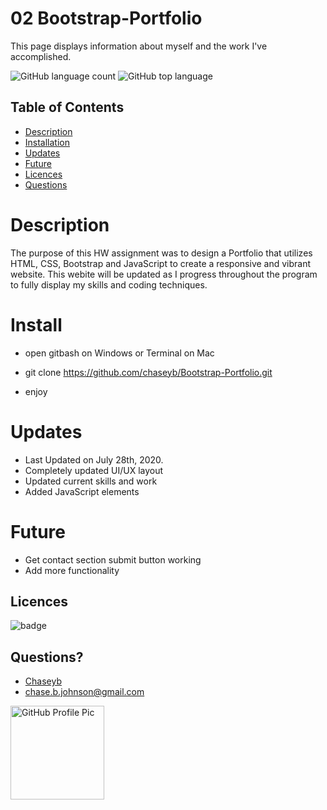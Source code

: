 # 02 Bootstrap-Portfolio
This page displays information about myself and the work I've accomplished.

![GitHub language count](https://img.shields.io/github/languages/count/chaseyb/note-taker)
![GitHub top language](https://img.shields.io/github/languages/top/chaseyb/note-taker)

  ## Table of Contents
  - [Description](#description)
  - [Installation](#install)
  - [Updates](#updates)
  - [Future](#future)
  - [Licences](#licences)
  - [Questions](#questions)

  # Description

The purpose of this HW assignment was to design a Portfolio that utilizes HTML, CSS, Bootstrap and JavaScript to create a responsive and vibrant website. This webite will be updated as I progress throughout the program to fully display my skills and coding techniques.

  # Install

* open gitbash on Windows or Terminal on Mac
   
* git clone https://github.com/chaseyb/Bootstrap-Portfolio.git

* enjoy

# Updates 

* Last Updated on July 28th, 2020.
* Completely updated UI/UX layout  
* Updated current skills and work 
* Added JavaScript elements 

# Future 

* Get contact section submit button working 
* Add more functionality 

## Licences 
  ![badge](https://img.shields.io/badge/License-Open-blue.svg)

  ## Questions?
  * [Chaseyb](https://github.com/Chaseyb)
  * <chase.b.johnson@gmail.com>

  <img src="https://github.com/Chaseyb.png" alt="GitHub Profile Pic" width="150" height="150">
